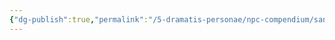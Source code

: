 ```yaml
---
{"dg-publish":true,"permalink":"/5-dramatis-personae/npc-compendium/sandro/","noteIcon":""}
---
```


